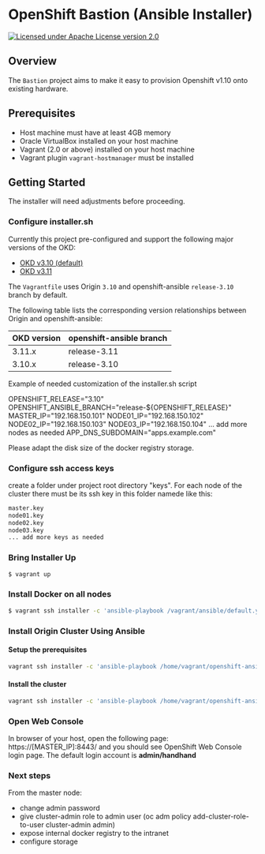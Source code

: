 # OpenShift Bastion (Ansible Installer) 

[![Licensed under Apache License version 2.0](https://img.shields.io/badge/license-Apache%202.0-blue.svg)](https://www.apache.org/licenses/LICENSE-2.0)

## Overview

The `Bastion` project aims to make it easy to provision Openshift v1.10 onto existing hardware.  

## Prerequisites

- Host machine must have at least 4GB memory
- Oracle VirtualBox installed on your host machine
- Vagrant (2.0 or above) installed on your host machine
- Vagrant plugin `vagrant-hostmanager` must be installed

## Getting Started
The installer will need adjustments before proceeding.


### Configure installer.sh
Currently this project pre-configured and support the following major versions of the OKD:

- [OKD v3.10 (default)](https://github.com/openshift/origin/releases/tag/v3.11.0)
- [OKD v3.11](https://github.com/openshift/origin/releases/tag/v3.11.0)


The `Vagrantfile` uses Origin `3.10` and openshift-ansible `release-3.10` branch by default. 

The following table lists the corresponding version relationships between Origin and openshift-ansible:

| OKD version | openshift-ansible branch |
| --- | --- |
| 3.11.x | release-3.11 |
| 3.10.x | release-3.10 |


Example of needed customization of the installer.sh script

OPENSHIFT_RELEASE="3.10"
OPENSHIFT_ANSIBLE_BRANCH="release-${OPENSHIFT_RELEASE}"
MASTER_IP="192.168.150.101"
NODE01_IP="192.168.150.102"
NODE02_IP="192.168.150.103"
NODE03_IP="192.168.150.104"
... add more nodes as needed
APP_DNS_SUBDOMAIN="apps.example.com"

Please adapt the disk size of the docker registry storage.

### Configure ssh access keys

create a folder under project root directory "keys". For each node of the cluster there must be its ssh key in this folder namede like this:
```bash
master.key
node01.key
node02.key
node03.key
... add more keys as needed
```




### Bring Installer Up

```bash
$ vagrant up
```

### Install Docker on all nodes

```bash
$ vagrant ssh installer -c 'ansible-playbook /vagrant/ansible/default.yml'
```


### Install Origin Cluster Using Ansible

#### Setup the prerequisites

```bash
vagrant ssh installer -c 'ansible-playbook /home/vagrant/openshift-ansible/playbooks/prerequisites.yml'
```

#### Install the cluster

```bash
vagrant ssh installer -c 'ansible-playbook /home/vagrant/openshift-ansible/playbooks/deploy_cluster.yml'            
```


### Open Web Console

In browser of your host, open the following page: https://[MASTER_IP]:8443/ and you should see OpenShift Web Console login page. The default login account is **admin/handhand**

### Next steps

From the master node:
- change admin password
- give cluster-admin role to admin user (oc adm policy add-cluster-role-to-user cluster-admin admin)
- expose internal docker registry to the intranet
- configure storage